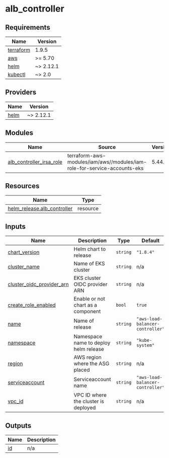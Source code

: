 # alb_controller

<!-- BEGIN_TF_DOCS -->
## Requirements

| Name | Version |
|------|---------|
| <a name="requirement_terraform"></a> [terraform](#requirement\_terraform) | 1.9.5 |
| <a name="requirement_aws"></a> [aws](#requirement\_aws) | >= 5.70 |
| <a name="requirement_helm"></a> [helm](#requirement\_helm) | ~> 2.12.1 |
| <a name="requirement_kubectl"></a> [kubectl](#requirement\_kubectl) | ~> 2.0 |

## Providers

| Name | Version |
|------|---------|
| <a name="provider_helm"></a> [helm](#provider\_helm) | ~> 2.12.1 |

## Modules

| Name | Source | Version |
|------|--------|---------|
| <a name="module_alb_controller_irsa_role"></a> [alb\_controller\_irsa\_role](#module\_alb\_controller\_irsa\_role) | terraform-aws-modules/iam/aws//modules/iam-role-for-service-accounts-eks | 5.44.2 |

## Resources

| Name | Type |
|------|------|
| [helm_release.alb_controller](https://registry.terraform.io/providers/hashicorp/helm/latest/docs/resources/release) | resource |

## Inputs

| Name | Description | Type | Default | Required |
|------|-------------|------|---------|:--------:|
| <a name="input_chart_version"></a> [chart\_version](#input\_chart\_version) | Helm chart to release | `string` | `"1.8.4"` | no |
| <a name="input_cluster_name"></a> [cluster\_name](#input\_cluster\_name) | Name of EKS cluster | `string` | n/a | yes |
| <a name="input_cluster_oidc_provider_arn"></a> [cluster\_oidc\_provider\_arn](#input\_cluster\_oidc\_provider\_arn) | EKS cluster OIDC provider ARN | `string` | n/a | yes |
| <a name="input_create_role_enabled"></a> [create\_role\_enabled](#input\_create\_role\_enabled) | Enable or not chart as a component | `bool` | `true` | no |
| <a name="input_name"></a> [name](#input\_name) | Name of release | `string` | `"aws-load-balancer-controller"` | no |
| <a name="input_namespace"></a> [namespace](#input\_namespace) | Namespace name to deploy helm release | `string` | `"kube-system"` | no |
| <a name="input_region"></a> [region](#input\_region) | AWS region where the ASG placed | `string` | n/a | yes |
| <a name="input_serviceaccount"></a> [serviceaccount](#input\_serviceaccount) | Serviceaccount name | `string` | `"aws-load-balancer-controller"` | no |
| <a name="input_vpc_id"></a> [vpc\_id](#input\_vpc\_id) | VPC ID where the cluster is deployed | `string` | n/a | yes |

## Outputs

| Name | Description |
|------|-------------|
| <a name="output_id"></a> [id](#output\_id) | n/a |
<!-- END_TF_DOCS -->
